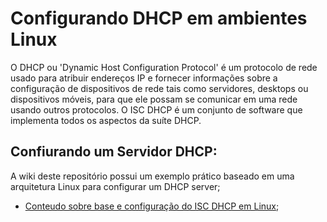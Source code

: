 # Configurando DHCP em ambientes Linux

O DHCP ou 'Dynamic Host Configuration Protocol' é um protocolo de rede usado para atribuir endereços IP e fornecer informações sobre a configuração de dispositivos de rede tais como servidores, desktops ou dispositivos móveis, para que ele possam se comunicar em uma rede usando outros protocolos. O ISC DHCP é um conjunto de software que implementa todos os aspectos da suíte DHCP.

## Confiurando um Servidor DHCP:

A wiki deste repositório possui um exemplo prático baseado em uma arquitetura Linux para configurar um DHCP server;

 - [Conteudo sobre base e configuração do ISC DHCP em Linux](https://github.com/fiap2trc/Services/wiki/DHCP);
